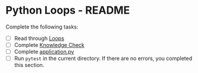 # Python Loops - README
Complete the following tasks:
- [ ] Read through [Loops](loops.md)
- [ ] Complete [Knowledge Check](knowledge_check.md)
- [ ] Complete [application.py](application.py)
- [ ] Run `pytest` in the current directory. If there are no errors, you completed this section.